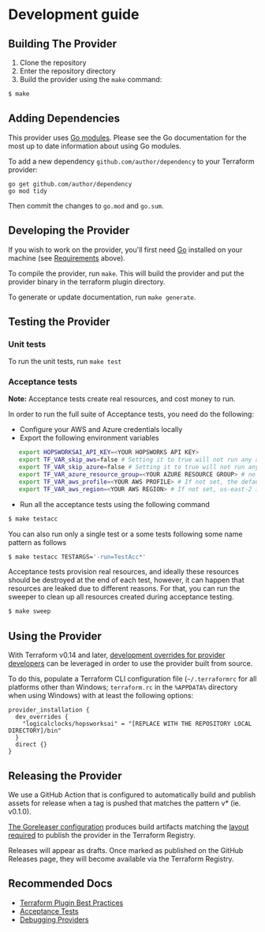 # Development guide 

## Building The Provider

1. Clone the repository
1. Enter the repository directory
1. Build the provider using the `make` command: 
```sh
$ make
```

## Adding Dependencies

This provider uses [Go modules](https://github.com/golang/go/wiki/Modules).
Please see the Go documentation for the most up to date information about using Go modules.

To add a new dependency `github.com/author/dependency` to your Terraform provider:

```
go get github.com/author/dependency
go mod tidy
```

Then commit the changes to `go.mod` and `go.sum`.

## Developing the Provider

If you wish to work on the provider, you'll first need [Go](http://www.golang.org) installed on your machine (see [Requirements](README.md#requirements) above).

To compile the provider, run `make`. This will build the provider and put the provider binary in the terraform plugin directory.

To generate or update documentation, run `make generate`.

## Testing the Provider

### Unit tests 
To run the unit tests, run `make test`

### Acceptance tests

**Note:** Acceptance tests create real resources, and cost money to run.

In order to run the full suite of Acceptance tests, you need do the following:
* Configure your AWS and Azure credentials locally 
* Export the following environment variables

```sh
   export HOPSWORKSAI_API_KEY=<YOUR HOPSWORKS API KEY>
   export TF_VAR_skip_aws=false # Setting it to true will not run any acceptance tests on AWS
   export TF_VAR_skip_azure=false # Setting it to true will not run any acceptance tests on Azure
   export TF_VAR_azure_resource_group=<YOUR AZURE RESOURCE GROUP> # no need to set if you skip tests on Azure
   export TF_VAR_aws_profile=<YOUR AWS PROFILE> # If not set, the default aws profile is used
   export TF_VAR_aws_region=<YOUR AWS REGION> # If not set, us-east-2 is used
```
* Run all the acceptance tests using the following command 

```sh
$ make testacc 
```

You can also run only a single test or a some tests following some name pattern as follows
```sh
$ make testacc TESTARGS='-run=TestAcc*'
```

Acceptance tests provision real resources, and ideally these resources should be destroyed at the end of each test, however, it can happen that resources are leaked due to different reasons. For that, you can run the sweeper to clean up all resources created during acceptance testing.

```sh
$ make sweep 
```

## Using the Provider

With Terraform v0.14 and later, [development overrides for provider developers](https://www.terraform.io/docs/cli/config/config-file.html#development-overrides-for-provider-developers) can be leveraged in order to use the provider built from source.

To do this, populate a Terraform CLI configuration file (`~/.terraformrc` for all platforms other than Windows; `terraform.rc` in the `%APPDATA%` directory when using Windows) with at least the following options:

```hcl
provider_installation {
  dev_overrides {
    "logicalclocks/hopsworksai" = "[REPLACE WITH THE REPOSITORY LOCAL DIRECTORY]/bin"
  }
  direct {}
}
```

## Releasing the Provider

We use a GitHub Action that is configured to automatically build and publish assets for release when a tag is pushed that matches the pattern v* (ie. v0.1.0).

[The Goreleaser configuration](.goreleaser.yml) produces build artifacts matching the [layout required](https://www.terraform.io/docs/registry/providers/publishing.html#manually-preparing-a-release) to publish the provider in the Terraform Registry.

Releases will appear as drafts. Once marked as published on the GitHub Releases page, they will become available via the Terraform Registry.

## Recommended Docs

- [Terraform Plugin Best Practices](https://www.terraform.io/docs/extend/best-practices/index.html)
- [Acceptance Tests](https://www.terraform.io/docs/extend/testing/acceptance-tests/index.html)
- [Debugging Providers](https://www.terraform.io/docs/extend/debugging.html)
